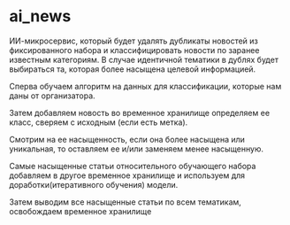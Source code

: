 # ai_news
ИИ-микросервис, который будет удалять дубликаты новостей
из фиксированного набора и классифицировать новости по заранее
известным категориям. В случае идентичной тематики в дублях
будет выбираться та, которая более насыщена целевой информацией.


Сперва обучаем алгоритм на данных для классификации,
которые нам даны от организатора.

Затем добавляем новость во временное хранилище
определяем ее класс, сверяем с исходным (если есть метка).

Смотрим на ее насыщенность, если она более насыщена или уникальная,
то оставляем ее и/или заменяем менее насыщенную.

Самые насыщенные статьи относительного обучающего набора
добавляем в другое временное хранилище
и используем для доработки(итеративного обучения) модели.

Затем выводим все насыщенные статьи по всем тематикам,
освобождаем временное хранилище
